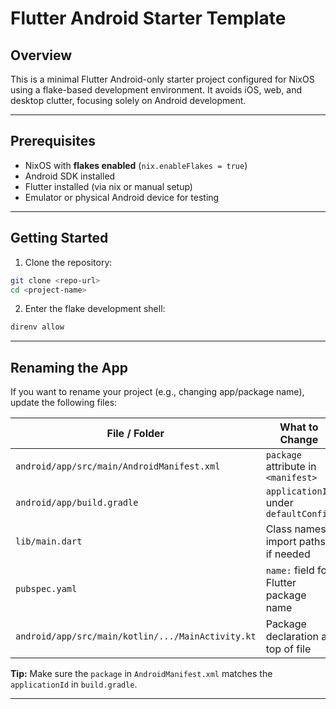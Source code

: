 # Flutter Android Starter Template 

## Overview

This is a minimal Flutter Android-only starter project configured for NixOS using a flake-based development environment. It avoids iOS, web, and desktop clutter, focusing solely on Android development.

---

## Prerequisites

* NixOS with **flakes enabled** (`nix.enableFlakes = true`)
* Android SDK installed
* Flutter installed (via nix or manual setup)
* Emulator or physical Android device for testing

---

## Getting Started

1. Clone the repository:

```bash
git clone <repo-url>
cd <project-name>
```

2. Enter the flake development shell:

```bash
direnv allow
```

---

## Renaming the App

If you want to rename your project (e.g., changing app/package name), update the following files:

| File / Folder                                     | What to Change                         |
| ------------------------------------------------- | -------------------------------------- |
| `android/app/src/main/AndroidManifest.xml`        | `package` attribute in `<manifest>`    |
| `android/app/build.gradle`                        | `applicationId` under `defaultConfig`  |
| `lib/main.dart`                                   | Class names / import paths if needed   |
| `pubspec.yaml`                                    | `name:` field for Flutter package name |
| `android/app/src/main/kotlin/.../MainActivity.kt` | Package declaration at top of file     |

**Tip:** Make sure the `package` in `AndroidManifest.xml` matches the `applicationId` in `build.gradle`.

---
